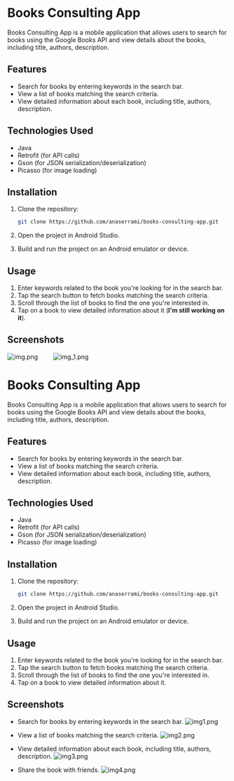 # Books Consulting App

Books Consulting App is a mobile application that allows users to search for books using the Google Books API and view details about the books, including title, authors, description.

## Features

- Search for books by entering keywords in the search bar.
- View a list of books matching the search criteria.
- View detailed information about each book, including title, authors, description.

## Technologies Used

- Java
- Retrofit (for API calls)
- Gson (for JSON serialization/deserialization)
- Picasso (for image loading)

## Installation

1. Clone the repository:

   ```bash
   git clone https://github.com/anaserrami/books-consulting-app.git
    ```
2. Open the project in Android Studio.
3. Build and run the project on an Android emulator or device.

## Usage
1. Enter keywords related to the book you're looking for in the search bar.
2. Tap the search button to fetch books matching the search criteria.
3. Scroll through the list of books to find the one you're interested in.
4. Tap on a book to view detailed information about it (**I'm still working on it**).

## Screenshots

![img.png](assets/img.png) &nbsp; &nbsp; &nbsp; &nbsp; ![img_1.png](assets/img_1.png)

# Books Consulting App

Books Consulting App is a mobile application that allows users to search for books using the Google Books API and view details about the books, including title, authors, description.

## Features

- Search for books by entering keywords in the search bar.
- View a list of books matching the search criteria.
- View detailed information about each book, including title, authors, description.

## Technologies Used

- Java
- Retrofit (for API calls)
- Gson (for JSON serialization/deserialization)
- Picasso (for image loading)

## Installation

1. Clone the repository:

   ```bash
   git clone https://github.com/anaserrami/books-consulting-app.git
    ```
2. Open the project in Android Studio.
3. Build and run the project on an Android emulator or device.

## Usage
1. Enter keywords related to the book you're looking for in the search bar.
2. Tap the search button to fetch books matching the search criteria.
3. Scroll through the list of books to find the one you're interested in.
4. Tap on a book to view detailed information about it.

## Screenshots

- Search for books by entering keywords in the search bar.
![img1.png](assets/img1.png)

- View a list of books matching the search criteria.
![img2.png](assets/img2.png)

- View detailed information about each book, including title, authors, description.
![img3.png](assets/img3.png)

- Share the book with friends.
![img4.png](assets/img4.png)